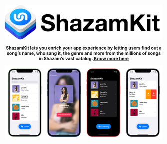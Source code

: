  <img src ="Assets/banner.png"  />  
 <br>
 <p align="center"> <b>
ShazamKit lets you enrich your app experience by letting users find out a song’s name, who sang it, the genre and more from the millions of songs in Shazam’s vast catalog.<a href="https://developer.apple.com/shazamkit/"> Know more here</a>
 </b> </p>
 <img src ="Assets/ss.png"  />  
